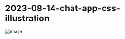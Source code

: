 # 2023-08-14-chat-app-css-illustration

![image](https://github.com/Anthicius/2023-08-14-chat-app-css-illustration/assets/129666632/f54bbd26-6e4d-4b8c-ab46-bb0655bb38a8)
